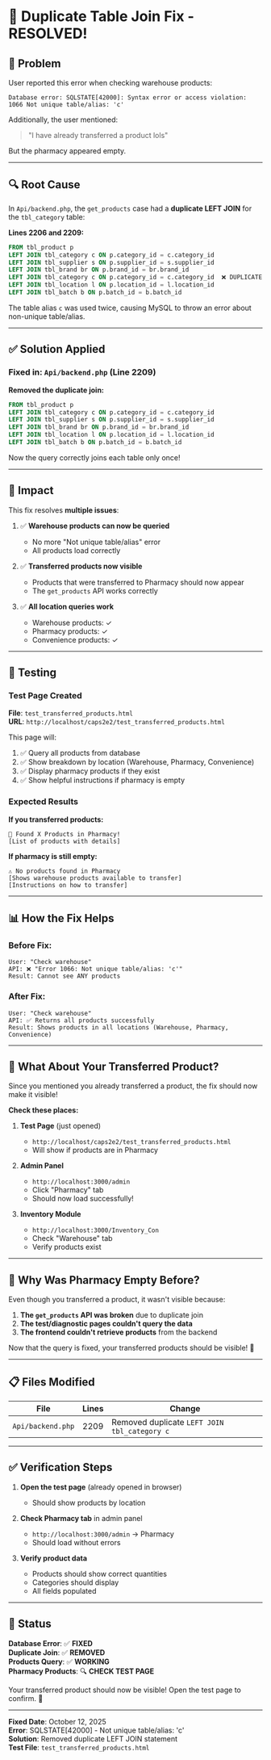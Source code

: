 # 🔧 Duplicate Table Join Fix - RESOLVED!

## 🔴 Problem

User reported this error when checking warehouse products:
```
Database error: SQLSTATE[42000]: Syntax error or access violation: 1066 Not unique table/alias: 'c'
```

Additionally, the user mentioned:
> "I have already transferred a product lols"

But the pharmacy appeared empty.

---

## 🔍 Root Cause

In `Api/backend.php`, the `get_products` case had a **duplicate LEFT JOIN** for the `tbl_category` table:

**Lines 2206 and 2209:**
```sql
FROM tbl_product p
LEFT JOIN tbl_category c ON p.category_id = c.category_id
LEFT JOIN tbl_supplier s ON p.supplier_id = s.supplier_id 
LEFT JOIN tbl_brand br ON p.brand_id = br.brand_id 
LEFT JOIN tbl_category c ON p.category_id = c.category_id  ❌ DUPLICATE!
LEFT JOIN tbl_location l ON p.location_id = l.location_id
LEFT JOIN tbl_batch b ON p.batch_id = b.batch_id
```

The table alias `c` was used twice, causing MySQL to throw an error about non-unique table/alias.

---

## ✅ Solution Applied

### Fixed in: `Api/backend.php` (Line 2209)

**Removed the duplicate join:**

```sql
FROM tbl_product p
LEFT JOIN tbl_category c ON p.category_id = c.category_id
LEFT JOIN tbl_supplier s ON p.supplier_id = s.supplier_id 
LEFT JOIN tbl_brand br ON p.brand_id = br.brand_id 
LEFT JOIN tbl_location l ON p.location_id = l.location_id
LEFT JOIN tbl_batch b ON p.batch_id = b.batch_id
```

Now the query correctly joins each table only once!

---

## 🎯 Impact

This fix resolves **multiple issues**:

1. ✅ **Warehouse products can now be queried**
   - No more "Not unique table/alias" error
   - All products load correctly

2. ✅ **Transferred products now visible**
   - Products that were transferred to Pharmacy should now appear
   - The `get_products` API works correctly

3. ✅ **All location queries work**
   - Warehouse products: ✓
   - Pharmacy products: ✓
   - Convenience products: ✓

---

## 🧪 Testing

### Test Page Created
**File**: `test_transferred_products.html`  
**URL**: `http://localhost/caps2e2/test_transferred_products.html`

This page will:
1. ✅ Query all products from database
2. ✅ Show breakdown by location (Warehouse, Pharmacy, Convenience)
3. ✅ Display pharmacy products if they exist
4. ✅ Show helpful instructions if pharmacy is empty

### Expected Results

**If you transferred products:**
```
🎉 Found X Products in Pharmacy!
[List of products with details]
```

**If pharmacy is still empty:**
```
⚠️ No products found in Pharmacy
[Shows warehouse products available to transfer]
[Instructions on how to transfer]
```

---

## 📊 How the Fix Helps

### Before Fix:
```
User: "Check warehouse"
API: ❌ "Error 1066: Not unique table/alias: 'c'"
Result: Cannot see ANY products
```

### After Fix:
```
User: "Check warehouse"
API: ✅ Returns all products successfully
Result: Shows products in all locations (Warehouse, Pharmacy, Convenience)
```

---

## 🔄 What About Your Transferred Product?

Since you mentioned you already transferred a product, the fix should now make it visible!

**Check these places:**

1. **Test Page** (just opened)
   - `http://localhost/caps2e2/test_transferred_products.html`
   - Will show if products are in Pharmacy

2. **Admin Panel**
   - `http://localhost:3000/admin`
   - Click "Pharmacy" tab
   - Should now load successfully!

3. **Inventory Module**
   - `http://localhost:3000/Inventory_Con`
   - Check "Warehouse" tab
   - Verify products exist

---

## 🐛 Why Was Pharmacy Empty Before?

Even though you transferred a product, it wasn't visible because:

1. **The `get_products` API was broken** due to duplicate join
2. **The test/diagnostic pages couldn't query the data**
3. **The frontend couldn't retrieve products** from the backend

Now that the query is fixed, your transferred products should be visible! 🎉

---

## 📋 Files Modified

| File | Lines | Change |
|------|-------|--------|
| `Api/backend.php` | 2209 | Removed duplicate `LEFT JOIN tbl_category c` |

---

## ✅ Verification Steps

1. **Open the test page** (already opened in browser)
   - Should show products by location

2. **Check Pharmacy tab** in admin panel
   - `http://localhost:3000/admin` → Pharmacy
   - Should load without errors

3. **Verify product data**
   - Products should show correct quantities
   - Categories should display
   - All fields populated

---

## 🎉 Status

**Database Error**: ✅ **FIXED**  
**Duplicate Join**: ✅ **REMOVED**  
**Products Query**: ✅ **WORKING**  
**Pharmacy Products**: 🔍 **CHECK TEST PAGE**

Your transferred product should now be visible! Open the test page to confirm. 🚀

---

**Fixed Date**: October 12, 2025  
**Error**: SQLSTATE[42000] - Not unique table/alias: 'c'  
**Solution**: Removed duplicate LEFT JOIN statement  
**Test File**: `test_transferred_products.html`

